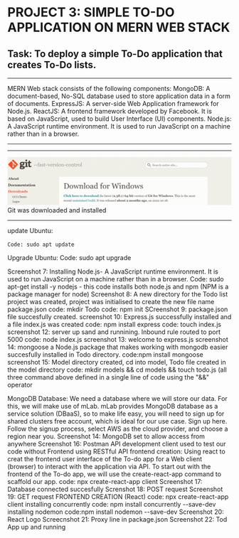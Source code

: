 # PROJECT 3: SIMPLE TO-DO  APPLICATION ON MERN WEB STACK
## Task:  To deploy a simple To-Do application that creates To-Do lists.
***
MERN Web stack consists of the following components:
MongoDB: A document-based, No-SQL database used to store application data in a form of documents.
ExpressJS: A server-side Web Application framework for Node.js.
ReactJS: A frontend framework developed by Facebook. It is based on JavaScript, used to build User Interface (UI) components.
Node.js: A JavaScript runtime environment. It is used to run JavaScript on a machine rather than in a browser.
***

***
![Screenshot 5](./Image/Screenshot%205.jpg)
Git was downloaded and installed
***

update Ubuntu: 
```
Code: sudo apt update 
```
Upgrade Ubuntu: Code: sudo apt upgrade

Screenshot 7: Installing Node.js- A JavaScript runtime environment. It is used to run JavaScript on a machine rather than in a browser.
Code: sudo apt-get install -y nodejs - this code installs both node.js and npm (NPM is a package manager for node)
Screenshot 8: A new directory for the Todo list project was created, project was initialised to create the 
new file name package.json
code: mkdir Todo
code: npm init
SCreenshot 9: package.json file succesfully created.
screenshot 10: Express.js successfully installed and a file index.js was created
code: npm install express
code: touch index.js
screenshot 12: server up sand and runnining. Inbound rule routed to port 5000
code: node index.js
screenshot 13: welcome to express.js
screenshot 14: mongoose a Node.js package that makes working with mongodb easier succesfully installed in Todo directory.
code:npm install mongoose
screenshot 15: Model directory created, cd into model, Todo file created in the model directory
code: mkdir models && cd models && touch todo.js (all three command above defined in a single line of code using the "&&" operator

MongoDB Database: We need a database where we will store our data. For this, we will make use of mLab. mLab provides MongoDB database as a service solution (DBaaS), so to make life easy, you will need to sign up for shared clusters free account, which is ideal for our use case. Sign up here. Follow the signup process, select AWS as the cloud provider, and choose a region near you.
Screenshot 14: MongoDB set to allow access from anywhere
Screenshot 16: Postman API development client used to test our code without Frontend using RESTful API
frontend creation: Using react to creat the frontend user interface of the To-do app for a Web client (browser) to interact with the application via API. To start out with the frontend of the To-do app, we will use the create-react-app command to scaffold our app.
code: npx create-react-app client
Screenshot 17: Database connected succesfully
Screnshot 18: POST request
Screenshot 19: GET request
FRONTEND CREATION (React)
code: npx create-react-app client
installing concurrently
code: npm install concurrently --save-dev
installing nodemon
code:npm install nodemon --save-dev
Screenshot 20: React Logo
Screecnshot 21: Proxy line in package.json
Screenshot 22: Tod App up and running
